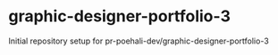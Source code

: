 # graphic-designer-portfolio-3

Initial repository setup for pr-poehali-dev/graphic-designer-portfolio-3